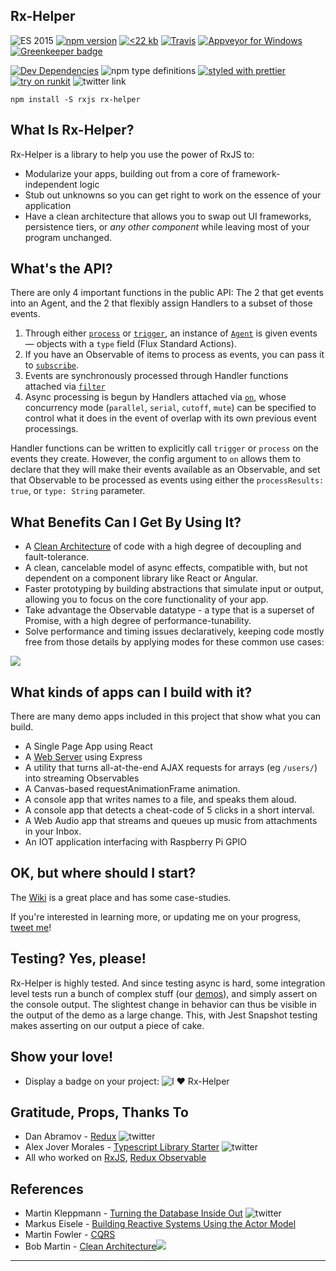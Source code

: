 ## Rx-Helper

![ES 2015](https://img.shields.io/badge/ES-2015-brightgreen.svg)
[![npm version](https://badge.fury.io/js/rx-helper.svg)](https://badge.fury.io/js/rx-helper)
[![<22 kb](https://img.shields.io/badge/gzip%20size-%3C22%20kB-brightgreen.svg)](https://www.npmjs.com/package/rx-helper)
[![Travis](https://img.shields.io/travis/deanius/rx-helper.svg)](https://travis-ci.org/deanius/rx-helper)
[![Appveyor for Windows](https://ci.appveyor.com/api/projects/status/udjy5549kiy5sk4a/branch/master?svg=true)](https://ci.appveyor.com/project/deanius/rx-helper/branch/master)
[![Greenkeeper badge](https://badges.greenkeeper.io/deanius/rx-helper.svg)](https://greenkeeper.io/)

[![Dev Dependencies](https://david-dm.org/deanius/rx-helper/dev-status.svg)](https://david-dm.org/deanius/rx-helper?type=dev)
![npm type definitions](https://img.shields.io/npm/types/chalk.svg)
[![styled with prettier](https://img.shields.io/badge/styled_with-prettier-ff69b4.svg)](https://github.com/prettier/prettier)
[![try on runkit](https://badge.runkitcdn.com/rx-helper.svg)](https://npm.runkit.com/rx-helper)
![twitter link](https://img.shields.io/badge/twitter-@deaniusol-55acee.svg)

```
npm install -S rxjs rx-helper
```

## What Is Rx-Helper?

Rx-Helper is a library to help you use the power of RxJS to:

- Modularize your apps, building out from a core of framework-independent logic
- Stub out unknowns so you can get right to work on the essence of your application
- Have a clean architecture that allows you to swap out UI frameworks, persistence tiers, or _any other component_ while leaving most of your program unchanged.

## What's the API?

There are only 4 important functions in the public API:
The 2 that get events into an Agent, and the 2 that flexibly assign Handlers to a subset of those events.

1.  Through either [`process`](https://deanius.github.io/rx-helper/classes/agent.html#process) or [`trigger`](https://deanius.github.io/rx-helper/classes/agent.html#trigger), an instance of [`Agent`](https://deanius.github.io/rx-helper/docs/classes/agent.html) is given events— objects with a `type` field (Flux Standard Actions).
1.  If you have an Observable of items to process as events, you can pass it to [`subscribe`](https://deanius.github.io/rx-helper/classes/agent.html#subscribe).
1.  Events are synchronously processed through Handler functions attached via [`filter`](https://deanius.github.io/rx-helper/docs/classes/agent.html#filter)
1.  Async processing is begun by Handlers attached via [`on`](https://deanius.github.io/rx-helper/docs/classes/agent.html#on), whose concurrency mode (`parallel`, `serial`, `cutoff`, `mute`) can be specified to control what it does in the event of overlap with its own previous event processings.

Handler functions can be written to explicitly call `trigger` or `process` on the events they create. However, the config argument to `on` allows them to declare that they will make their events available as an Observable, and set that Observable to be processed as events using either the `processResults: true`, or `type: String` parameter.

## What Benefits Can I Get By Using It?

- A [Clean Architecture](https://blog.cleancoder.com/uncle-bob/2012/08/13/the-clean-architecture.html) of code with a high degree of decoupling and fault-tolerance.
- A clean, cancelable model of async effects, compatible with, but not dependent on a component library like React or Angular.
- Faster prototyping by building abstractions that simulate input or output, allowing you to focus on the core functionality of your app.
- Take advantage the Observable datatype - a type that is a superset of Promise, with a high degree of performance-tunability.
- Solve performance and timing issues declaratively, keeping code mostly free from those details by applying modes for these common use cases:

![](https://s3.amazonaws.com/www.deanius.com/ConcurModes.png)

## What kinds of apps can I build with it?

There are many demo apps included in this project that show what you can build.

- A Single Page App using React
- A [Web Server](//github.com/deanius/rx-helper/blob/master/demos/express/index.js) using Express
- A utility that turns all-at-the-end AJAX requests for arrays (eg `/users/`) into streaming Observables
- A Canvas-based requestAnimationFrame animation.
- A console app that writes names to a file, and speaks them aloud.
- A console app that detects a cheat-code of 5 clicks in a short interval.
- A Web Audio app that streams and queues up music from attachments in your Inbox.
- An IOT application interfacing with Raspberry Pi GPIO

## OK, but where should I start?

The [Wiki](https://github.com/deanius/rx-helper/wiki/Rx-Helper:-An-Introduction) is a great place and has some case-studies.

If you're interested in learning more, or updating me on your progress, [tweet me](//twitter.com/deaniusol)!

## Testing? Yes, please!

Rx-Helper is highly tested. And since testing async is hard, some integration level tests run a bunch of complex stuff (our [demos](#demos)), and simply assert on the console output. The slightest change in behavior can thus be visible in the output of the demo as a large change. This, with Jest Snapshot testing makes asserting on our output a piece of cake.

## Show your love!

- Display a badge on your project: ![I ♥️ Rx-Helper](https://img.shields.io/badge/built%20with-rx--helper-blue.svg)

## Gratitude, Props, Thanks To

- Dan Abramov - [Redux](https://redux.js.org) ![twitter](https://img.shields.io/badge/twitter-@dan_abramov-55acee.svg)
- Alex Jover Morales - [Typescript Library Starter](https://github.com/alexjoverm/typescript-library-starter) ![twitter](https://img.shields.io/badge/twitter-@alexjoverm-55acee.svg)
- All who worked on [RxJS](https://github.com/ReactiveX/rxjs), [Redux Observable](https://redux-observable.js.org/)

## References

- Martin Kleppmann - [Turning the Database Inside Out](https://www.confluent.io/blog/turning-the-database-inside-out-with-apache-samza/) ![twitter](https://img.shields.io/badge/twitter-@martinkl-55acee.svg)
- Markus Eisele - [Building Reactive Systems Using the Actor Model](https://www.infoq.com/articles/Reactive-Systems-Akka-Actors-DomainDrivenDesign/)
- Martin Fowler - [CQRS](https://martinfowler.com/bliki/CQRS.html)
- Bob Martin - [Clean Architecture](https://8thlight.com/blog/uncle-bob/2012/08/13/the-clean-architecture.html)<img src="https://8thlight.com/blog/assets/posts/2012-08-13-the-clean-architecture/CleanArchitecture-8d1fe066e8f7fa9c7d8e84c1a6b0e2b74b2c670ff8052828f4a7e73fcbbc698c.jpg"/>

---
